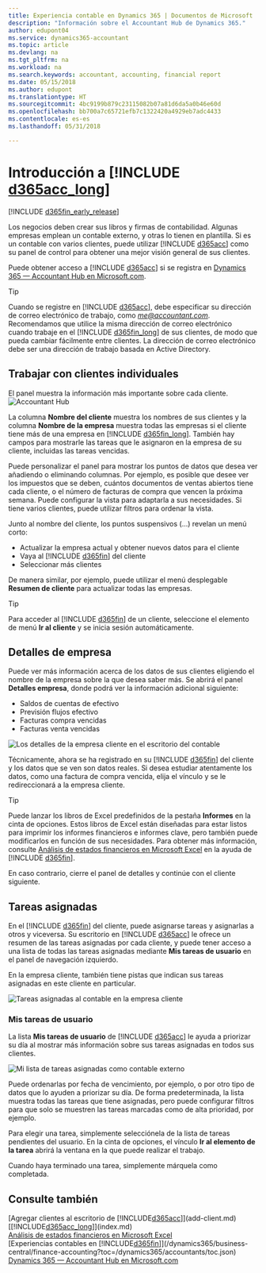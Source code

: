```yaml
---
title: Experiencia contable en Dynamics 365 | Documentos de Microsoft
description: "Información sobre el Accountant Hub de Dynamics 365."
author: edupont04
ms.service: dynamics365-accountant
ms.topic: article
ms.devlang: na
ms.tgt_pltfrm: na
ms.workload: na
ms.search.keywords: accountant, accounting, financial report
ms.date: 05/15/2018
ms.author: edupont
ms.translationtype: HT
ms.sourcegitcommit: 4bc9199b879c23115082b07a81d6da5a0b46e60d
ms.openlocfilehash: bb700a7c65721efb7c1322420a4929eb7adc4433
ms.contentlocale: es-es
ms.lasthandoff: 05/31/2018

---
```

# <a name="get-started-with-include-d365acclongincludesd365acclongmdmd"></a>Introducción a [!INCLUDE [d365acc_long](includes/d365acc_long_md.md)]
[!INCLUDE [d365fin_early_release](includes/d365fin_early_release.md.md)]

Los negocios deben crear sus libros y firmas de contabilidad. Algunas empresas emplean un contable externo, y otras lo tienen en plantilla. Si es un contable con varios clientes, puede utilizar [!INCLUDE [d365acc](includes/d365acc_md.md)] como su panel de control para obtener una mejor visión general de sus clientes.  

Puede obtener acceso a [!INCLUDE [d365acc](includes/d365acc_md.md)] si se registra en [Dynamics 365 — Accountant Hub en Microsoft.com](https://www.microsoft.com/en-us/dynamics365/financial-insights-for-accountants).  

> [!TIP]
>  Cuando se registre en [!INCLUDE [d365acc](includes/d365acc_md.md)], debe especificar su dirección de correo electrónico de trabajo, como <em>me@accountant.com</em>. Recomendamos que utilice la misma dirección de correo electrónico cuando trabaje en el [!INCLUDE [d365fin_long](includes/d365fin_long_md.md)] de sus clientes, de modo que pueda cambiar fácilmente entre clientes. La dirección de correo electrónico debe ser una dirección de trabajo basada en Active Directory.

## <a name="working-with-individual-clients"></a>Trabajar con clientes individuales
El panel muestra la información más importante sobre cada cliente.  
![Accountant Hub](./media/accountant-get-started/accountant-dashboard-tasks.png)

La columna **Nombre del cliente** muestra los nombres de sus clientes y la columna **Nombre de la empresa** muestra todas las empresas si el cliente tiene más de una empresa en [!INCLUDE [d365fin_long](includes/d365fin_long_md.md)]. También hay campos para mostrarle las tareas que le asignaron en la empresa de su cliente, incluidas las tareas vencidas.  

Puede personalizar el panel para mostrar los puntos de datos que desea ver añadiendo o eliminando columnas. Por ejemplo, es posible que desee ver los impuestos que se deben, cuántos documentos de ventas abiertos tiene cada cliente, o el número de facturas de compra que vencen la próxima semana. Puede configurar la vista para adaptarla a sus necesidades. Si tiene varios clientes, puede utilizar filtros para ordenar la vista.  

Junto al nombre del cliente, los puntos suspensivos (...) revelan un menú corto:

- Actualizar la empresa actual y obtener nuevos datos para el cliente  
- Vaya al [!INCLUDE [d365fin](includes/d365fin_md.md)] del cliente  
- Seleccionar más clientes  

De manera similar, por ejemplo, puede utilizar el menú desplegable **Resumen de cliente** para actualizar todas las empresas.  

> [!TIP]
>  Para acceder al [!INCLUDE [d365fin](includes/d365fin_md.md)] de un cliente, seleccione el elemento de menú **Ir al cliente** y se inicia sesión automáticamente.

## <a name="company-details"></a>Detalles de empresa
Puede ver más información acerca de los datos de sus clientes eligiendo el nombre de la empresa sobre la que desea saber más. Se abrirá el panel **Detalles empresa**, donde podrá ver la información adicional siguiente:  

* Saldos de cuentas de efectivo  
* Previsión flujos efectivo  
* Facturas compra vencidas  
* Facturas venta vencidas  

![Los detalles de la empresa cliente en el escritorio del contable](./media/accountant-get-started/accountant-company-details.png)

Técnicamente, ahora se ha registrado en su [!INCLUDE [d365fin](includes/d365fin_md.md)] del cliente y los datos que se ven son datos reales. Si desea estudiar atentamente los datos, como una factura de compra vencida, elija el vínculo y se le redireccionará a la empresa cliente.  

> [!TIP]
>  Puede lanzar los libros de Excel predefinidos de la pestaña **Informes** en la cinta de opciones. Estos libros de Excel están diseñadas para estar listos para imprimir los informes financieros e informes clave, pero también puede modificarlos en función de sus necesidades. Para obtener más información, consulte [Análisis de estados financieros en Microsoft Excel](/dynamics365/business-central/finance-analyze-excel?toc=/dynamics365/accountants/toc.json) en la ayuda de [!INCLUDE [d365fin](includes/d365fin_md.md)].  

En caso contrario, cierre el panel de detalles y continúe con el cliente siguiente.  

## <a name="assigned-tasks"></a>Tareas asignadas
En el [!INCLUDE [d365fin](includes/d365fin_md.md)] del cliente, puede asignarse tareas y asignarlas a otros y viceversa. Su escritorio en [!INCLUDE [d365acc](includes/d365acc_md.md)] le ofrece un resumen de las tareas asignadas por cada cliente, y puede tener acceso a una lista de todas las tareas asignadas mediante **Mis tareas de usuario** en el panel de navegación izquierdo.  

En la empresa cliente, también tiene pistas que indican sus tareas asignadas en este cliente en particular.

![Tareas asignadas al contable en la empresa cliente](./media/accountant-get-started/accountant-company-details-tasks.png)

### <a name="my-user-tasks"></a>Mis tareas de usuario
La lista **Mis tareas de usuario** de [!INCLUDE [d365acc](includes/d365acc_md.md)] le ayuda a priorizar su día al mostrar más información sobre sus tareas asignadas en todos sus clientes.  

![Mi lista de tareas asignadas como contable externo](./media/accountant-get-started/accountant-tasklist.png)

Puede ordenarlas por fecha de vencimiento, por ejemplo, o por otro tipo de datos que lo ayuden a priorizar su día. De forma predeterminada, la lista muestra todas las tareas que tiene asignadas, pero puede configurar filtros para que solo se muestren las tareas marcadas como de alta prioridad, por ejemplo.

Para elegir una tarea, simplemente selecciónela de la lista de tareas pendientes del usuario. En la cinta de opciones, el vínculo **Ir al elemento de la tarea** abrirá la ventana en la que puede realizar el trabajo.  

Cuando haya terminado una tarea, simplemente márquela como completada.  

## <a name="see-also"></a>Consulte también
[Agregar clientes al escritorio de [!INCLUDE[d365acc](includes/d365acc_md.md)]](add-client.md)  
[[!INCLUDE[d365acc_long](includes/d365acc_long_md.md)]](index.md)  
[Análisis de estados financieros en Microsoft Excel](/dynamics365/business-central/finance-analyze-excel?toc=/dynamics365/accountants/toc.json)   
[Experiencias contables en [!INCLUDE[d365fin](includes/d365fin_md.md)]](/dynamics365/business-central/finance-accounting?toc=/dynamics365/accountants/toc.json)  
[Dynamics 365 — Accountant Hub en Microsoft.com](https://www.microsoft.com/en-us/dynamics365/financial-insights-for-accountants)  

